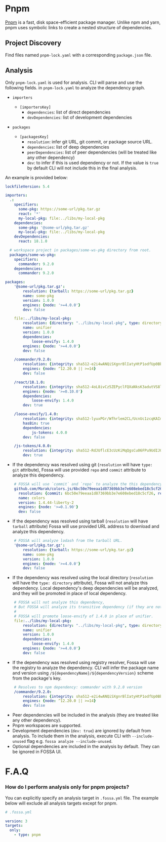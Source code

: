 # Pnpm

[Pnpm](https://pnpm.io/) is a fast, disk space-efficient package manager. 
Unlike npm and yarn, pnpm uses symbolic links to create a nested structure
of dependencies.

## Project Discovery

Find files named `pnpm-lock.yaml` with a corresponding `package.json` file.

## Analysis

Only `pnpm-lock.yaml` is used for analysis. CLI will parse and use the following fields.
in `pnpm-lock.yaml` to analyze the dependency graph.

- `importers`
  - `[importersKey]`
    - `dependencies`: list of direct dependencies
    - `devDependencies`: list of development dependencies

- `packages`
  - `[packagesKey]`
    - `resolution`: infer git URL, git commit, or package source URL.  
    - `dependencies`: list of deep dependencies 
    - `peerDependencies`: list of peer dependencies (will be treated like any other dependency)
    - `dev`: to infer if this is used dependency or not. If the value is `true` by default CLI will not include this in the final analysis.

An example is provided below:

```yml
lockfileVersion: 5.4

importers:
  .:
    specifiers:
      some-pkg: https://some-url/pkg.tar.gz
      react: '*'
      my-local-pkg: file:../libs/my-local-pkg 
    dependencies:
      some-pkg: '@some-url/pkg.tar.gz'
      my-local-pkg: file:../libs/my-local-pkg
    devDependencies:
      react: 18.1.0

  # workspace project in packages/some-ws-pkg directory from root.
  packages/some-ws-pkg: 
    specifiers:
      commander: 9.2.0
    dependencies:
      commander: 9.2.0

packages:
    '@some-url/pkg.tar.gz':
        resolution: {tarball: https://some-url/pkg.tar.gz}
        name: some-pkg
        version: 1.0.0
        engines: {node: '>=4.0.0'}
        dev: false

    file:../libs/my-local-pkg:
        resolution: {directory: "../libs/my-local-pkg", type: directory}
        name: unifier
        version: 1.0.0
        dependencies:
            loose-envify: 1.4.0
        engines: {node: '>=4.0.0'}
        dev: false

    /commander/9.2.0:
        resolution: {integrity: sha512-e2i4wANQiSXgnrBlIatyHtP1odfUp0BbV5Y5nEGbxtIrStkEOAAzCUirvLBNXHLr7kwLvJl6V+4V3XV9x7Wd9w==}
        engines: {node: ^12.20.0 || >=14}
        dev: false

    /react/18.1.0:
        resolution: {integrity: sha512-4oL8ivCz5ZEPyclFQXaNksK3adutVS8l2xzZU0cqEFrE9Sb7fC0EFK5uEk74wIreL1DERyjvsU915j1pcT2uEQ==}
        engines: {node: '>=0.10.0'}
        dependencies:
            loose-envify: 1.4.0
        dev: true

    /loose-envify/1.4.0:
        resolution: {integrity: sha512-lyuxPGr/Wfhrlem2CL/UcnUc1zcqKAImBDzukY7Y5F/yQiNdko6+fRLevlw1HgMySw7f611UIY408EtxRSoK3Q==}
        hasBin: true
        dependencies:
            js-tokens: 4.0.0
        dev: false

    /js-tokens/4.0.0:
        resolution: {integrity: sha512-RdJUflcE3cUzKiMqQgsCu06FPu9UdIJO0beYbPhHN4k6apgJtifcoCtT9bcxOpYBtpD2kCM6Sbzg4CausW/PKQ==}
        dev: true

```

* If the dependency was resolved using git (`resolution` will have `type: git` attribute),
Fossa will use provided `repo` and `commit` attribute to analyze this dependency.

```yaml
    # FOSSA will use `commit` and `repo` to analyze the this dependency.
    github.com/Marak/colors.js/6bc50e79eeaa1d87369bb3e7e608ebed18c5cf26:
      resolution: {commit: 6bc50e79eeaa1d87369bb3e7e608ebed18c5cf26, repo: git+ssh://git@github.com/Marak/colors.js, type: git}
      name: colors
      version: 1.4.44-liberty-2
      engines: {node: '>=0.1.90'}
      dev: false
```

* If the dependency was resolved using tarball (`resolution` will have `tarball` attribute) 
Fossa will use provided URL address to download and analyze this dependency.

```yaml
    # FOSSA will analyze lodash from the tarball URL.
    '@some-url/pkg.tar.gz':
        resolution: {tarball: https://some-url/pkg.tar.gz}
        name: some-pkg
        version: 1.0.0
        engines: {node: '>=4.0.0'}
        dev: false
```

* If the dependency was resolved using the local directory (`resolution` will have the `type: directory` attribute),
Fossa will not analyze this dependency. Local dependency's deep dependencies will be analyzed, 
and they will be promoted in place of local dependency. 

```yaml
    # FOSSA will not analyze this dependency, 
    # But FOSSA will analyze its transitive dependency (if they are not sourced from the local directory)
    #
    # FOSSA will promote loose-envify of 1.4.0 in place of unifier.
    file:../libs/my-local-pkg:
        resolution: {directory: "../libs/my-local-pkg", type: directory}
        name: unifier
        version: 1.0.0
        dependencies:
            loose-envify: 1.4.0
        engines: {node: '>=4.0.0'}
        dev: false
```

* If the dependency was resolved using registry resolver, Fossa will use the registry to analyze the dependency. 
CLI will infer the package name and version using `/${dependencyName}/${dependencyVersion}` scheme from the package's key.

```yaml
    # Resolves to npm dependency: commander with 9.2.0 version
    /commander/9.2.0:
        resolution: {integrity: sha512-e2i4wANQiSXgnrBlIatyHtP1odfUp0BbV5Y5nEGbxtIrStkEOAAzCUirvLBNXHLr7kwLvJl6V+4V3XV9x7Wd9w==}
        engines: {node: ^12.20.0 || >=14}
        dev: false
```

* Peer dependencies will be included in the analysis (they are treated like any other dependency).
* Pnpm workspaces are supported.
* Development dependencies (`dev: true`) are ignored by default from analysis. To include them in the analysis, execute CLI with `--include-unused` flag e.g. `fossa analyze --include-unused`.
* Optional dependencies are included in the analysis by default. They can be ignored in FOSSA UI.

# F.A.Q

### How do I perform analysis only for pnpm projects?

You can explicitly specify an analysis target in `.fossa.yml` file. The example below will exclude all analysis targets except for pnpm.

```yaml
# .fossa.yml 

version: 3
targets:
  only:
    - type: pnpm
```